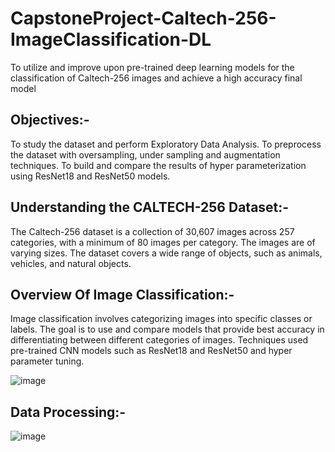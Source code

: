 # CapstoneProject-Caltech-256-ImageClassification-DL
To utilize and improve upon pre-trained deep learning models for the classification of Caltech-256 images and achieve a high accuracy final model


## Objectives:-
To study the dataset and perform Exploratory Data Analysis.
To preprocess the dataset with oversampling, under sampling and augmentation techniques.
To build and compare the results of hyper parameterization using ResNet18 and ResNet50 models.


## Understanding the CALTECH-256 Dataset:-
The Caltech-256 dataset is a collection of 30,607 images across 257 categories, with a minimum of 80 images per category.
The images are of varying sizes.
The dataset covers a wide range of objects, such as animals, vehicles, and natural objects.

## Overview Of Image Classification:-
Image classification involves categorizing images into specific classes or labels.
The goal is to use and compare models that provide best accuracy in differentiating between different categories of images.
Techniques used pre-trained CNN models such as ResNet18 and ResNet50 and hyper parameter tuning.

![image](https://github.com/user-attachments/assets/fa20699c-da9e-47b8-8c18-94c3c99fd7e2)


## Data Processing:-
![image](https://github.com/user-attachments/assets/226bc5ec-1af6-4c0d-9da4-2b14d025b291)








